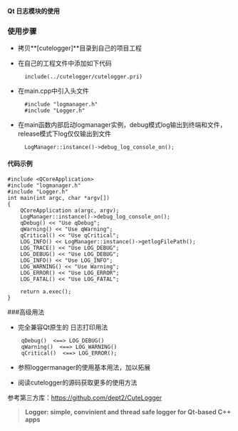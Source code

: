 #### Qt 日志模块的使用

### 使用步骤
+ 拷贝**[cutelogger]**目录到自己的项目工程
+ 在自己的工程文件中添加如下代码

		include(../cutelogger/cutelogger.pri)

+ 在main.cpp中引入头文件
	
		#include "logmanager.h"
		#include "Logger.h"

+ 在main函数内部启动logmanager实例，debug模式log输出到终端和文件，release模式下log仅仅输出到文件

		LogManager::instance()->debug_log_console_on();

#### 代码示例
	
	#include <QCoreApplication>
	#include "logmanager.h"
	#include "Logger.h"
	int main(int argc, char *argv[])
	{
	    QCoreApplication a(argc, argv);
	    LogManager::instance()->debug_log_console_on();
	    qDebug() << "Use qDebug";
	    qWarning() << "Use qWarning";
	    qCritical() << "Use qCritical";
	    LOG_INFO() << LogManager::instance()->getlogFilePath();
	    LOG_TRACE() << "Use LOG_DEBUG";
	    LOG_DEBUG() << "Use LOG_DEBUG";
	    LOG_INFO() << "Use LOG_INFO";
	    LOG_WARNING() << "Use Warning";
	    LOG_ERROR() << "Use LOG_ERROR";
	    LOG_FATAL() << "Use LOG_FATAL";
	
	    return a.exec();
	}

###高级用法
+  完全兼容Qt原生的 日志打印用法

		qDebug()  <==> LOG_DEBUG()
	    qWarning()  <==> LOG_WARNING()
	    qCritical()  <==> LOG_ERROR();
+  参照loggermanager的使用基本用法，加以拓展
+  阅读cutelogger的源码获取更多的使用方法

参考第三方库：https://github.com/dept2/CuteLogger	
>**Logger: simple, convinient and thread safe logger for Qt-based C++ apps**
